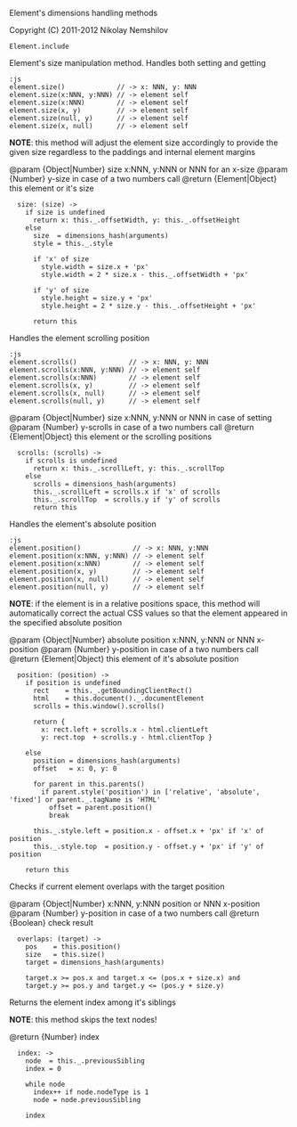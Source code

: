 Element's dimensions handling methods

Copyright (C) 2011-2012 Nikolay Nemshilov

```coffee-aside
Element.include
```

Element's size manipulation method. Handles both
setting and getting

    :js
    element.size()             // -> x: NNN, y: NNN
    element.size(x:NNN, y:NNN) // -> element self
    element.size(x:NNN)        // -> element self
    element.size(x, y)         // -> element self
    element.size(null, y)      // -> element self
    element.size(x, null)      // -> element self

__NOTE__: this method will adjust the element size
      accordingly to provide the given size regardless
      to the paddings and internal element margins

@param {Object|Number} size x:NNN, y:NNN or NNN for an x-size
@param {Number} y-size in case of a two numbers call
@return {Element|Object} this element or it's size

```coffee-aside
  size: (size) ->
    if size is undefined
      return x: this._.offsetWidth, y: this._.offsetHeight
    else
      size  = dimensions_hash(arguments)
      style = this._.style

      if 'x' of size
        style.width = size.x + 'px'
        style.width = 2 * size.x - this._.offsetWidth + 'px'

      if 'y' of size
        style.height = size.y + 'px'
        style.height = 2 * size.y - this._.offsetHeight + 'px'

      return this
```

Handles the element scrolling position

    :js
    element.scrolls()             // -> x: NNN, y: NNN
    element.scrolls(x:NNN, y:NNN) // -> element self
    element.scrolls(x:NNN)        // -> element self
    element.scrolls(x, y)         // -> element self
    element.scrolls(x, null)      // -> element self
    element.scrolls(null, y)      // -> element self

@param {Object|Number} size x:NNN, y:NNN or NNN in case of setting
@param {Number} y-scrolls in case of a two numbers call
@return {Element|Object} this element or the scrolling positions

```coffee-aside
  scrolls: (scrolls) ->
    if scrolls is undefined
      return x: this._.scrollLeft, y: this._.scrollTop
    else
      scrolls = dimensions_hash(arguments)
      this._.scrollLeft = scrolls.x if 'x' of scrolls
      this._.scrollTop  = scrolls.y if 'y' of scrolls
      return this
```

Handles the element's absolute position

    :js
    element.position()             // -> x: NNN, y:NNN
    element.position(x:NNN, y:NNN) // -> element self
    element.position(x:NNN)        // -> element self
    element.position(x, y)         // -> element self
    element.position(x, null)      // -> element self
    element.position(null, y)      // -> element self

__NOTE__: if the element is in a relative positions space, this method
          will automatically correct the actual CSS values so that the
          element appeared in the specified absolute position

@param {Object|Number} absolute position x:NNN, y:NNN or NNN x-position
@param {Number} y-position in case of a two numbers call
@return {Element|Object} this element of it's absolute position

```coffee-aside
  position: (position) ->
    if position is undefined
      rect    = this._.getBoundingClientRect()
      html    = this.document()._.documentElement
      scrolls = this.window().scrolls()

      return {
        x: rect.left + scrolls.x - html.clientLeft
        y: rect.top  + scrolls.y - html.clientTop }

    else
      position = dimensions_hash(arguments)
      offset   = x: 0, y: 0

      for parent in this.parents()
        if parent.style('position') in ['relative', 'absolute', 'fixed'] or parent._.tagName is 'HTML'
          offset = parent.position()
          break

      this._.style.left = position.x - offset.x + 'px' if 'x' of position
      this._.style.top  = position.y - offset.y + 'px' if 'y' of position

    return this
```

Checks if current element overlaps with the target position

@param {Object|Number} x:NNN, y:NNN position or NNN x-position
@param {Number} y-position in case of a two numbers call
@return {Boolean} check result

```coffee-aside
  overlaps: (target) ->
    pos    = this.position()
    size   = this.size()
    target = dimensions_hash(arguments)

    target.x >= pos.x and target.x <= (pos.x + size.x) and
    target.y >= pos.y and target.y <= (pos.y + size.y)
```

Returns the element index among it's siblings

__NOTE__: this method skips the text nodes!

@return {Number} index

```coffee-aside
  index: ->
    node  = this._.previousSibling
    index = 0

    while node
      index++ if node.nodeType is 1
      node = node.previousSibling

    index
```
